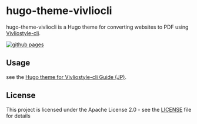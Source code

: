 # hugo-theme-vivliocli

hugo-theme-vivliocli is a Hugo theme for converting websites to PDF using [Vivliostyle-cli](https://github.com/vivliostyle/vivliostyle-cli).

[![github pages](https://github.com/mochimochiki/hugo-theme-vivliocli/actions/workflows/gh-pages.yml/badge.svg)](https://github.com/mochimochiki/hugo-theme-vivliocli/actions/workflows/gh-pages.yml)

## Usage

see the [Hugo theme for Vivliostyle-cli Guide (JP)](https://mochimochiki.github.io/hugo-theme-vivliocli/jp/).

## License

This project is licensed under the Apache License 2.0 - see the [LICENSE](https://github.com/mochimochiki/hugo-theme-vivliocli/blob/main/LICENSE) file for details
